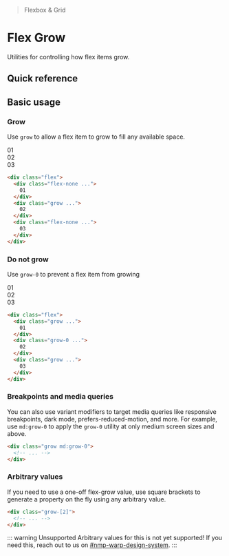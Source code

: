> Flexbox & Grid

# Flex Grow
Utilities for controlling how flex items grow.

## Quick reference

<qr-table />

## Basic usage
### Grow
Use `grow` to allow a flex item to grow to fill any available space.

<width-controller>
  <container>
    <box striped class="flex gap-24 rounded-4" fg-color="var(--tw-indigo-fg)" bg-color="var(--tw-indigo-bg)">
      <div class="flex-none pd-bg-indigo-800 ex-box">01</div>
      <div class="grow pd-bg-indigo-500 ex-box">02</div>
      <div class="flex-none pd-bg-indigo-800 ex-box">03</div>
    </box>
  </container>
</width-controller>

```html
<div class="flex">
  <div class="flex-none ...">
    01
  </div>
  <div class="grow ...">
    02
  </div>
  <div class="flex-none ...">
    03
  </div>
</div>
```

### Do not grow
Use `grow-0` to prevent a flex item from growing

<width-controller>
  <container>
    <box striped class="flex gap-24 rounded-4" fg-color="var(--tw-pink-fg)" bg-color="var(--tw-pink-bg)">
      <div class="grow pd-bg-pink-800 ex-box">01</div>
      <div class="grow-0 flex-1 pd-bg-pink-500 ex-box">02</div>
      <div class="grow pd-bg-pink-800 ex-box">03</div>
    </box>
  </container>
</width-controller>

```html
<div class="flex">
  <div class="grow ...">
    01
  </div>
  <div class="grow-0 ...">
    02
  </div>
  <div class="grow ...">
    03
  </div>
</div>
```

### Breakpoints and media queries
You can also use variant modifiers to target media queries like responsive breakpoints, dark mode, prefers-reduced-motion, and more. For example, use `md:grow-0` to apply the `grow-0` utility at only medium screen sizes and above.

```html
<div class="grow md:grow-0">
  <!-- ... -->
</div>
```

### Arbitrary values
If you need to use a one-off flex-grow value, use square brackets to generate a property on the fly using any arbitrary value.

```html
<div class="grow-[2]">
  <!-- ... -->
</div>
```

::: warning Unsupported
Arbitrary values for this is not yet supported! If you need this, reach out to us on [#nmp-warp-design-system](https://sch-chat.slack.com/archives/C04P0GYTHPV).
:::